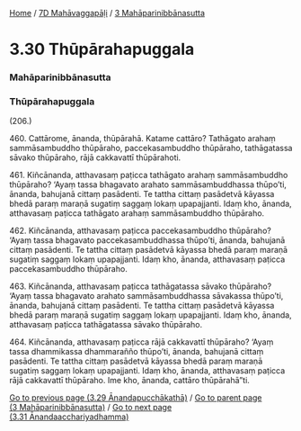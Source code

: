 
[Home](/) / [7D Mahāvaggapāḷi](/tipitaka/7D.md) / [3 Mahāparinibbānasutta](/tipitaka/7D/3.md)

# 3.30 Thūpārahapuggala

### Mahāparinibbānasutta

### Thūpārahapuggala

(206.)

460\. Cattārome, ānanda, thūpārahā. Katame cattāro? Tathāgato arahaṃ sammāsambuddho thūpāraho, paccekasambuddho thūpāraho, tathāgatassa sāvako thūpāraho, rājā cakkavattī thūpārahoti.

461\. Kiñcānanda, atthavasaṃ paṭicca tathāgato arahaṃ sammāsambuddho thūpāraho? ‘Ayaṃ tassa bhagavato arahato sammāsambuddhassa thūpo’ti, ānanda, bahujanā cittaṃ pasādenti. Te tattha cittaṃ pasādetvā kāyassa bhedā paraṃ maraṇā sugatiṃ saggaṃ lokaṃ upapajjanti. Idaṃ kho, ānanda, atthavasaṃ paṭicca tathāgato arahaṃ sammāsambuddho thūpāraho.

462\. Kiñcānanda, atthavasaṃ paṭicca paccekasambuddho thūpāraho? ‘Ayaṃ tassa bhagavato paccekasambuddhassa thūpo’ti, ānanda, bahujanā cittaṃ pasādenti. Te tattha cittaṃ pasādetvā kāyassa bhedā paraṃ maraṇā sugatiṃ saggaṃ lokaṃ upapajjanti. Idaṃ kho, ānanda, atthavasaṃ paṭicca paccekasambuddho thūpāraho.

463\. Kiñcānanda, atthavasaṃ paṭicca tathāgatassa sāvako thūpāraho? ‘Ayaṃ tassa bhagavato arahato sammāsambuddhassa sāvakassa thūpo’ti, ānanda, bahujanā cittaṃ pasādenti. Te tattha cittaṃ pasādetvā kāyassa bhedā paraṃ maraṇā sugatiṃ saggaṃ lokaṃ upapajjanti. Idaṃ kho, ānanda, atthavasaṃ paṭicca tathāgatassa sāvako thūpāraho.

464\. Kiñcānanda, atthavasaṃ paṭicca rājā cakkavattī thūpāraho? ‘Ayaṃ tassa dhammikassa dhammarañño thūpo’ti, ānanda, bahujanā cittaṃ pasādenti. Te tattha cittaṃ pasādetvā kāyassa bhedā paraṃ maraṇā sugatiṃ saggaṃ lokaṃ upapajjanti. Idaṃ kho, ānanda, atthavasaṃ paṭicca rājā cakkavattī thūpāraho. Ime kho, ānanda, cattāro thūpārahā”ti.

[Go to previous page (3.29 Ānandapucchākathā)](/tipitaka/7D/3/3.29.md) / [Go to parent page (3 Mahāparinibbānasutta)](/tipitaka/7D/3.md) / [Go to next page (3.31 Ānandaacchariyadhamma)](/tipitaka/7D/3/3.31.md)


